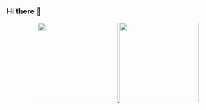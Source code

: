 ### Hi there 👋


<div align="center">
  <a href="https://github.com/DanielVFF">
  <img height="180em" src="https://github-readme-stats.vercel.app/api?username=DanielVFF&show_icons=true&theme=dark&include_all_commits=true&count_private=true"/>
  <img height="180em" src="https://github-readme-stats.vercel.app/api/top-langs/?username=DanielVFF&layout=compact&langs_count=7&theme=dark"/>
</div>
    
<!--
**DanielVFF/DanielVFF** is a ✨ _special_ ✨ repository because its `README.md` (this file) appears on your GitHub profile.

Here are some ideas to get you started:

- 🔭 I’m currently working on ...
- 🌱 I’m currently learning ...
- 👯 I’m looking to collaborate on ...
- 🤔 I’m looking for help with ...
- 💬 Ask me about ...
- 📫 How to reach me: ...
- 😄 Pronouns: ...
- ⚡ Fun fact: ...
-->
